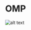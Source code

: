 # OMP
![alt text]([![2022-12-29-19-24-52.png](https://i.postimg.cc/NMpZZBYn/2022-12-29-19-24-52.png)](https://postimg.cc/ZBvfdkWP))
